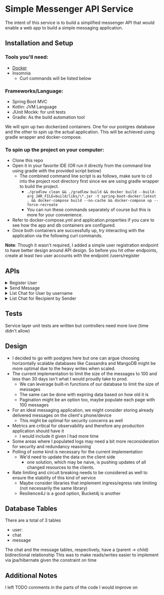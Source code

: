 # Simple Messenger API Service

The intent of this service is to build a simplified messenger API that would enable a web app to build a simple messaging application.

## Installation and Setup

### Tools you'll need:
* [Docker](https://docs.docker.com/desktop/)
* Insomnia
  * Curl commands will be listed below

### Frameworks/Language:
* Spring Boot MVC
* Kotlin: JVM Language
* JUnit Mockk: for unit tests
* Gradle: As the build automation tool

We will spin up two dockerized containers. One for our postgres database and the other to spin up the actual application.
This will be achieved using gradle wrapper and docker-compose.

### To spin up the project on your computer:

* Clone this repo
* Open it in your favorite IDE (OR run it directly from the command line using gradle with the provided script below)
  * The combined command line script is as follows, make sure to cd into the project root directory first since we are using gradle wrapper to build the project.
    * ```./gradlew clean && ./gradlew build && docker build --build-arg JAR_FILE=build/libs/\*.jar -t spring-boot-docker:latest . && docker-compose build --no-cache && docker-compose up --force-recreate```
    * You can run these commands separately of course but this is more for your convenience.
* Refer to docker-compose.yml and application.properties if you care to see how the app and db containers are configured.
* Once both containers are successfully up, try interacting with the application via the following curl commands.

**Note**: Though it wasn't required, I added a simple user registration endpoint to have better design around API design.
So before you hit other endpoints, create at least two user accounts with the endpoint /users/register

## APIs

<details>
  <summary>Register User</summary>

----
Returns json data about a single user.

* **URL**

  0.0.0.0:8080/users/register

* **Method:**

  `POST`

* **Request Body**

  **Content:** `{ "username" : String }`

* **Success Response:**

  * **Code:** 201 <br />
    **Content:** `{
    "id": Long,
    "username": String,
    "createdDate": String
    }`

* **Error Response:**

  * **Code:** 409 Conflict <br />
    **Content:** `{ error : "User already exist" }`

* **Sample Call:**

  ```curl
    curl --request POST \
  --url http://0.0.0.0:8080/users/register \
  --header 'content-type: application/json' \
  --data '{username": "example User"}'
  ```
  
</details>

<details>
  <summary>Send Message</summary>

----
Sends and returns json data of the message sent.

* **URL**

  0.0.0.0:8080/messages

* **Method:**

  `POST`

* **Request Body**

  **Content:** `{ 
  "senderUserName": String,
  "recipientId": Long,
  "message": String }`

* **Success Response:**

  * **Code:** 201 <br />
    **Content:** `{
    "id": Long,
    "username": String,
    "createdDate": String
    }`

* **Sample Call:**

  ```curl
    curl --request POST \
  --url http://localhost:8080/messages \
  --header 'content-type: application/json' \
  --data '{
	 "senderUserName": "exampleUser",
	 "recipientId": 1,
	 "message": "Hi!"}'
  ```

</details>

<details>
  <summary>List Chat for User by username</summary>

----
Returns chat formatted as json data for this user.

* **URL**

  0.0.0.0:8080/chat-manager/users/{username}

* **Method:**

  `GET`

* **Success Response:**

  * **Code:** 200 <br />
    **Content:** `[
     {
      "chatId": Long,
      "otherUser": String,
      "messages": [
        {
          "id": Long,
          "senderId": Long,
          "recipientId": Long,
          "chatId": Long,
          "body": String,
          "createdDate": String
        }
      ]
     }
    ]`

* **Sample Call:**

  ```curl
  curl --request GET \ --url http://localhost:8080/chat-manager/users/exampleUser
  ```

</details>

<details>
  <summary>List Chat for Recipient by Sender</summary>

----
Returns chat formatted as json data for this recipient.

* **URL**

  0.0.0.0:8080/chat-manager/users/{recipient-username}/sender/{sender-username}

* **Method:**

  `GET`

* **Success Response:**

  * **Code:** 200 <br />
    **Content:** `[
    {
    "chatId": Long,
    "otherUser": String,
    "messages": [
    {
    "id": Long,
    "senderId": Long,
    "recipientId": Long,
    "chatId": Long,
    "body": String,
    "createdDate": String
    }
    ]
    }
    ]`

* **Sample Call:**

  ```curl
  curl --request GET \
  --url http://localhost:8080/chat-manager/users/currentUsername/sender/senderUsername
  ```
</details>

## Tests
Service layer unit tests are written but controllers need more love (time didn't allow)

## Design
* I decided to go with postgres here but one can argue choosing horizontally scalable databases like Cassandra and MangoDB might be more optimal due to the heavy writes when scaled.
* The current implementation to limit the size of the messages to 100 and less than 30 days isn't what I would proudly take to prod.
  * We can leverage built-in functions of our database to limit the size of messages
  * The same can be done with expiring data based on how old it is
  * Pagination might be an option too, maybe populate each page with 100 messages
* For an ideal messaging application, we might consider storing already delivered messages on the client's phone/device
  * This might be optimal for security concerns as well
* Metrics are critical for observability and therefore any production application should have it
  * I would include it given I had more time
* Some areas where I populated logs may need a bit more reconsideration for security and redundancy reasoning
* Polling of some kind is necessary for the current implementation
  * We'd need to update the data on the client side
    * one solution, which may be naive, is pushing updates of all changed resources to the clients. 
* Rate limiting and circuit breaking needs to be considered as well to ensure the stability of this kind of service
  * Maybe consider libraries that implement ingress/egress rate limiting (not necessarily the same library)
  * Resilience4J is a good option, Bucket4j is another

## Database Tables
There are a total of 3 tables
* user: 
* chat
* message

The chat and the message tables, respectively, have a (parent -> child) bidirectional relationship
This was to make reads/writes easier to implement via jpa/hibernate given the constraint on time

## Additional Notes
I left TODO comments in the parts of the code I would improve on
